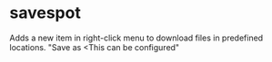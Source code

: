 # savespot

Adds a new item in right-click menu to download files in predefined locations.
"Save as <This can be configured"
